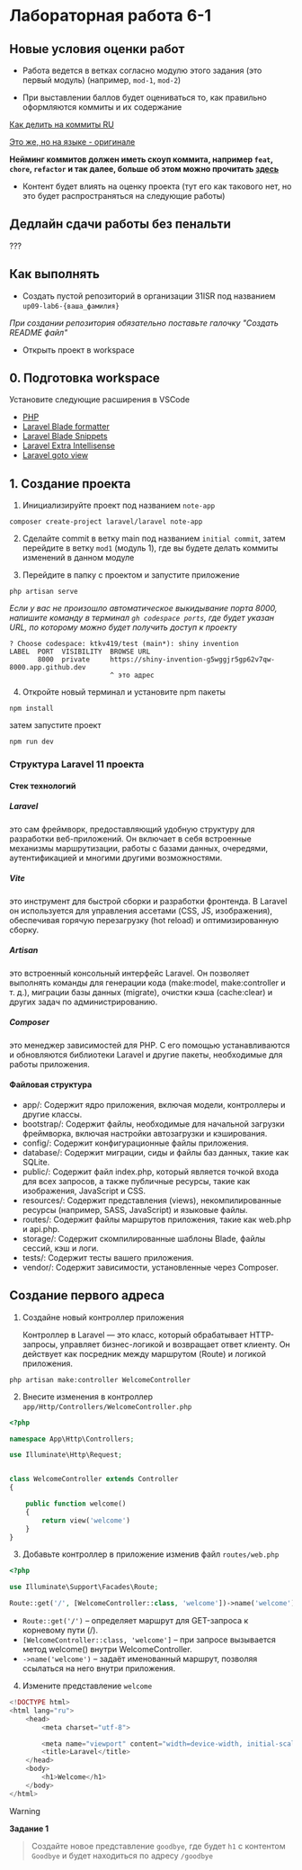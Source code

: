 # Лабораторная работа 6-1

## Новые условия оценки работ

- Работа ведется в ветках согласно модулю этого задания (это первый модуль) (например, `mod-1`, `mod-2`)

- При выставлении баллов будет оцениваться то, как правильно оформляются коммиты и их содержание

[Как делить на коммиты RU](https://uncaughtexception.ru/posts/2017/03/22/kogda-nuzhno-delat-kommit/)

[Это же, но на языке - оригинале](https://dev.to/gonedark/when-to-make-a-git-commit)

**Нейминг коммитов должен иметь скоуп коммита, например `feat`, `chore`, `refactor` и так далее, больше об этом можно прочитать [здесь](https://gist.github.com/DmitriiNazimov/f9cf7d0631d12c19827518b8bd8134c4)**

- Контент будет влиять на оценку проекта (тут его как такового нет, но это будет распространяться на следующие работы)

## Дедлайн сдачи работы без пенальти

???

## Как выполнять

- Создать пустой репозиторий в организации 31ISR под названием `up09-lab6-{ваша_фамилия}`

_При создании репозитория обязательно поставьте галочку "Создать README файл"_

- Открыть проект в workspace

## 0. Подготовка workspace

Установите следующие расширения в VSCode

- [PHP](https://marketplace.visualstudio.com/items?itemName=DEVSENSE.phptools-vscode)
- [Laravel Blade formatter](https://marketplace.visualstudio.com/items?itemName=shufo.vscode-blade-formatter)
- [Laravel Blade Snippets](https://marketplace.visualstudio.com/items?itemName=onecentlin.laravel-blade)
- [Laravel Extra Intellisense](https://marketplace.visualstudio.com/items?itemName=amiralizadeh9480.laravel-extra-intellisense)
- [Laravel goto view](https://marketplace.visualstudio.com/items?itemName=codingyu.laravel-goto-view)

## 1. Создание проекта

1. Инициализируйте проект под названием `note-app`

```
composer create-project laravel/laravel note-app
```

2. Сделайте commit в ветку main под названием `initial commit`, затем перейдите в ветку `mod1` (модуль 1), где вы будете делать коммиты изменений в данном модуле

3. Перейдите в папку с проектом и запустите приложение

```
php artisan serve
```

_Если у вас не произошло автоматическое выкидывание порта 8000, напишите команду в терминал `gh codespace ports`, где будет указан URL, по которому можно будет получить доступ к проекту_

```
? Choose codespace: ktkv419/test (main*): shiny invention
LABEL  PORT  VISIBILITY  BROWSE URL
       8000  private     https://shiny-invention-g5wggjr5gp62v7qw-8000.app.github.dev
                         ^ это адрес
```

4. Откройте новый терминал и установите npm пакеты

```
npm install
```

затем запустите проект

```
npm run dev
```

### Структура Laravel 11 проекта

#### Стек технологий

##### Laravel
это сам фреймворк, предоставляющий удобную структуру для разработки веб-приложений. Он включает в себя встроенные механизмы маршрутизации, работы с базами данных, очередями, аутентификацией и многими другими возможностями.
##### Vite
это инструмент для быстрой сборки и разработки фронтенда. В Laravel он используется для управления ассетами (CSS, JS, изображения), обеспечивая горячую перезагрузку (hot reload) и оптимизированную сборку.
##### Artisan
это встроенный консольный интерфейс Laravel. Он позволяет выполнять команды для генерации кода (make:model, make:controller и т. д.), миграции базы данных (migrate), очистки кэша (cache:clear) и других задач по администрированию.
##### Composer
это менеджер зависимостей для PHP. С его помощью устанавливаются и обновляются библиотеки Laravel и другие пакеты, необходимые для работы приложения.

#### Файловая структура

- app/: Содержит ядро приложения, включая модели, контроллеры и другие классы.
- bootstrap/: Содержит файлы, необходимые для начальной загрузки фреймворка, включая настройки автозагрузки и кэширования.
- config/: Содержит конфигурационные файлы приложения.
- database/: Содержит миграции, сиды и файлы баз данных, такие как SQLite.
- public/: Содержит файл index.php, который является точкой входа для всех запросов, а также публичные ресурсы, такие как изображения, JavaScript и CSS.
- resources/: Содержит представления (views), некомпилированные ресурсы (например, SASS, JavaScript) и языковые файлы.
- routes/: Содержит файлы маршрутов приложения, такие как web.php и api.php.
- storage/: Содержит скомпилированные шаблоны Blade, файлы сессий, кэш и логи.
- tests/: Содержит тесты вашего приложения.
- vendor/: Содержит зависимости, установленные через Composer.

## Создание первого адреса

1. Создайне новый контроллер приложения 

    Контроллер в Laravel — это класс, который обрабатывает HTTP-запросы, управляет бизнес-логикой и возвращает ответ клиенту. Он действует как посредник между маршрутом (Route) и логикой приложения.

```
php artisan make:controller WelcomeController
```

2. Внесите изменения в контроллер `app/Http/Controllers/WelcomeController.php`

```php
<?php

namespace App\Http\Controllers;

use Illuminate\Http\Request;


class WelcomeController extends Controller
{

    public function welcome()
    {
        return view('welcome')
    }
}
```

3. Добавьте контроллер в приложение изменив файл `routes/web.php`

```php
<?php

use Illuminate\Support\Facades\Route;

Route::get('/', [WelcomeController::class, 'welcome'])->name('welcome');
```

- `Route::get('/')` – определяет маршрут для GET-запроса к корневому пути (/).
- `[WelcomeController::class, 'welcome']` – при запросе вызывается метод welcome() внутри WelcomeController.
- `->name('welcome')` – задаёт именованный маршрут, позволяя ссылаться на него внутри приложения.

4. Измените представление `welcome`

```php
<!DOCTYPE html>
<html lang="ru">
    <head>
        <meta charset="utf-8">

        <meta name="viewport" content="width=device-width, initial-scale=1">
        <title>Laravel</title>
    </head>
    <body>
        <h1>Welcome</h1>
    </body>
</html>
```

> [!WARNING]
>
> **Задание 1**

> Создайте новое представление `goodbye`, где будет `h1` с контентом `Goodbye` и будет находиться по адресу `/goodbye`
